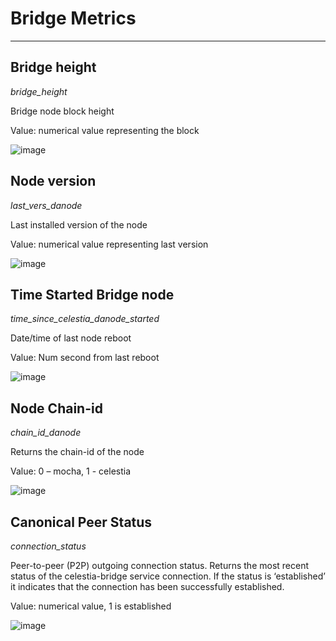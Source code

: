 # Bridge Metrics

__________________________________________________________________________________

## Bridge height

*bridge_height*

Bridge node block height

Value: numerical value representing the block

![image](https://github.com/Cumulo-pro/Celestia-monitoring/assets/2853158/1f0ed3f2-b2a1-445a-9677-ec79c2202dcd)

## Node version

*last_vers_danode*

Last installed version of the node

Value: numerical value representing last version

![image](https://github.com/Cumulo-pro/Celestia-monitoring/assets/2853158/982b75f9-82e6-44ab-8a7b-ee7c3c1f29c3)

## Time Started Bridge node

*time_since_celestia_danode_started*

Date/time of last node reboot

Value: Num second from last reboot

![image](https://github.com/Cumulo-pro/Celestia-monitoring/assets/2853158/43992472-1f2f-4852-b011-506c89920e13)

## Node Chain-id

*chain_id_danode*

Returns the chain-id of the node

Value: 0 – mocha, 1 - celestia

![image](https://github.com/Cumulo-pro/Celestia-monitoring/assets/2853158/b49aabde-b59f-49c4-b52a-bea49c386a26)

## Canonical Peer Status

*connection_status*

Peer-to-peer (P2P) outgoing connection status. Returns the most recent status of the celestia-bridge service connection. If the status is ‘established’ it indicates that the connection has been successfully established.

Value: numerical value, 1 is established

![image](https://github.com/Cumulo-pro/Celestia-monitoring/assets/2853158/28733321-9ed9-405a-b178-fdcb99e309b8)

